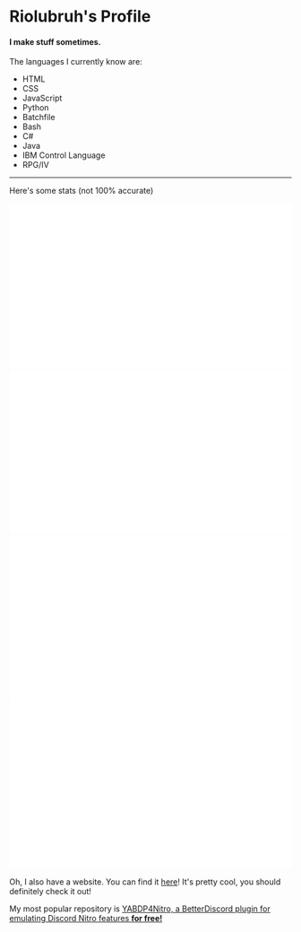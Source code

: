 # Riolubruh's Profile
#### I make stuff sometimes.

The languages I currently know are:

- HTML
- CSS
- JavaScript
- Python
- Batchfile
- Bash
- C#
- Java
- IBM Control Language
- RPG/IV

___

Here's some stats (not 100% accurate)

![](https://raw.githubusercontent.com/riolubruh/github-stats/master/generated/overview.svg#gh-dark-mode-only)
![](https://raw.githubusercontent.com/riolubruh/github-stats/master/generated/overview.svg#gh-light-mode-only)
![](https://raw.githubusercontent.com/riolubruh/github-stats/master/generated/languages.svg#gh-dark-mode-only)
![](https://raw.githubusercontent.com/riolubruh/github-stats/master/generated/languages.svg#gh-light-mode-only)

Oh, I also have a website. You can find it [here](https://riolubruh.github.io)! It's pretty cool, you should definitely check it out!

My most popular repository is [YABDP4Nitro, a BetterDiscord plugin for emulating Discord Nitro features **for free!**](https://github.com/riolubruh/YABDP4Nitro)
